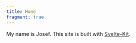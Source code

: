 ```yaml
---
title: Home
fragment: true
---
```


My name is Josef. This site is built with [Svelte-Kit](https://kit.svelte.dev/).
